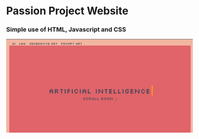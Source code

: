 <h1>Passion Project Website</h1>
<h3>Simple use of HTML, Javascript and CSS</h3>

![img of the wbsite](https://github.com/dithira-h/AI-Website/blob/master/img.png)